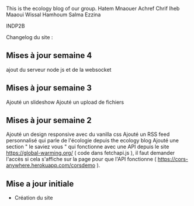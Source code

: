 This is the ecology blog of our group.
Hatem Mnaouer
Achref Chrif
Iheb Maaoui
Wissal Hamhoum
Salma Ezzina

INDP2B

Changelog du site :
## Mises à jour semaine 4
ajout du serveur node js et de la websocket

## Mises à jour semaine 3
Ajouté un slideshow
Ajouté un upload de fichiers

## Mises à jour semaine 2
Ajouté un design responsive avec du vanilla css
Ajouté un RSS feed personnalisé qui parle de l'écologie depuis the ecology blog
Ajouté une section " le saviez vous " qui fonctionne avec une API depuis le site https://global-warming.org/ ( code dans fetchapi.js ), il faut demander l'accès si cela s'affiche sur la page pour que l'API fonctionne ( https://cors-anywhere.herokuapp.com/corsdemo ).

## Mise a jour initiale
- Création du site